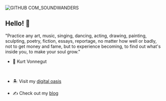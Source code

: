 ![GITHUB COM_SOUNDWANDERS](https://user-images.githubusercontent.com/69735204/113229095-4364da80-9264-11eb-96e3-2bff679d43cc.png)


## Hello! 👋

"Practice any art, music, singing, dancing, acting, drawing, painting, sculpting, poetry, fiction, essays, reportage, no matter how well or badly, not to get money and fame, but to experience becoming, to find out what's inside you, to make your soul grow."
- 💫 Kurt Vonnegut

<br>

- 🏝 Visit my [digital oasis](https://soundwanders.com)

- ✍️ Check out my [blog](https://jcoletta.com/)